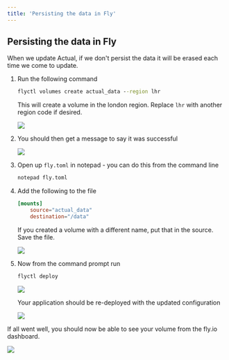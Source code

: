 ```yaml
---
title: 'Persisting the data in Fly'
---
```


## Persisting the data in Fly

When we update Actual, if we don't persist the data it will be erased each time we come to update.

1. Run the following command

   ```cmd
   flyctl volumes create actual_data --region lhr
   ```

   This will create a volume in the london region. Replace `lhr` with another region code if
   desired.

   ![](/img/fly/cmd-19.png)

1. You should then get a message to say it was successful

   ![](/img/fly/cmd-20.png)

1. Open up `fly.toml` in notepad - you can do this from the command line
   ```cmd
   notepad fly.toml
   ```
1. Add the following to the file

   ```toml
   [mounts]
       source="actual_data"
       destination="/data"
   ```

   If you created a volume with a different name, put that in the source. Save the file.

   ![](/img/fly/cmd-21.png)

1. Now from the command prompt run

   ```cmd
   flyctl deploy
   ```

   ![](/img/fly/cmd-22.png)

   Your application should be re-deployed with the updated configuration

   ![](/img/fly/cmd-23.png)

If all went well, you should now be able to see your volume from the fly.io dashboard.

![](/img/fly/fly-dash-3.png)

